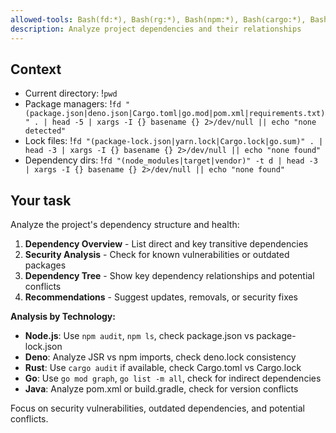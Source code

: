 ```yaml
---
allowed-tools: Bash(fd:*), Bash(rg:*), Bash(npm:*), Bash(cargo:*), Bash(go:*), Bash(head:*), Bash(xargs:*), Bash(jq:*), Bash(echo:*), Read, Bash(head -5 | xargs -I {} basename {} 2>/dev/null || echo "none detected")
description: Analyze project dependencies and their relationships
---
```


## Context

- Current directory: !`pwd`
- Package managers: !`fd "(package.json|deno.json|Cargo.toml|go.mod|pom.xml|requirements.txt)" . | head -5 | xargs -I {} basename {} 2>/dev/null || echo "none detected"`
- Lock files: !`fd "(package-lock.json|yarn.lock|Cargo.lock|go.sum)" . | head -3 | xargs -I {} basename {} 2>/dev/null || echo "none found"`
- Dependency dirs: !`fd "(node_modules|target|vendor)" -t d | head -3 | xargs -I {} basename {} 2>/dev/null || echo "none found"`

## Your task

Analyze the project's dependency structure and health:

1. **Dependency Overview** - List direct and key transitive dependencies
2. **Security Analysis** - Check for known vulnerabilities or outdated packages
3. **Dependency Tree** - Show key dependency relationships and potential conflicts
4. **Recommendations** - Suggest updates, removals, or security fixes

**Analysis by Technology:**

- **Node.js**: Use `npm audit`, `npm ls`, check package.json vs package-lock.json
- **Deno**: Analyze JSR vs npm imports, check deno.lock consistency
- **Rust**: Use `cargo audit` if available, check Cargo.toml vs Cargo.lock
- **Go**: Use `go mod graph`, `go list -m all`, check for indirect dependencies
- **Java**: Analyze pom.xml or build.gradle, check for version conflicts

Focus on security vulnerabilities, outdated dependencies, and potential conflicts.
